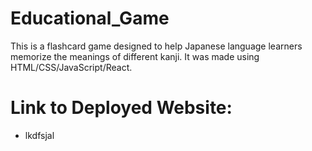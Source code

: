 # Educational_Game
This is a flashcard game designed to help Japanese language learners memorize the meanings of different kanji. It was made using HTML/CSS/JavaScript/React.

# Link to Deployed Website:
- lkdfsjal
